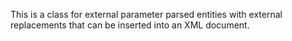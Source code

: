 This is a class for external parameter parsed entities with external replacements that can be inserted into an XML document.